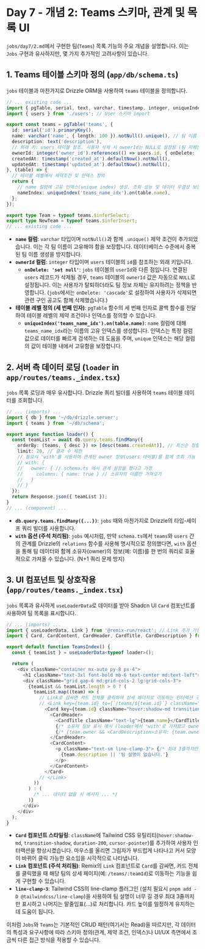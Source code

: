 # Day 7 - 개념 2: Teams 스키마, 관계 및 목록 UI

`jobs/day7/2.md`에서 구현한 팀(`Teams`) 목록 기능의 주요 개념을 설명합니다. 이는 `Jobs` 구현과 유사하지만, 몇 가지 추가적인 고려사항이 있습니다.

## 1. Teams 테이블 스키마 정의 (`app/db/schema.ts`)

`jobs` 테이블과 마찬가지로 Drizzle ORM을 사용하여 `teams` 테이블을 정의합니다.

```typescript
// ... existing code ...
import { pgTable, serial, text, varchar, timestamp, integer, uniqueIndex } from 'drizzle-orm/pg-core';
import { users } from './users'; // User 스키마 import

export const teams = pgTable('teams', {
  id: serial('id').primaryKey(),
  name: varchar('name', { length: 100 }).notNull().unique(), // 팀 이름 (UNIQUE 제약 조건 추가)
  description: text('description'),
  // 외래 키: users 테이블 참조. 사용자 삭제 시 ownerId는 NULL로 설정됨 (팀 자체는 유지)
  ownerId: integer('owner_id').references(() => users.id, { onDelete: 'set null' }),
  createdAt: timestamp('created_at').defaultNow().notNull(),
  updatedAt: timestamp('updated_at').defaultNow().notNull(),
}, (table) => {
  // 테이블 레벨에서 제약조건 및 인덱스 정의
  return {
    // name 컬럼에 고유 인덱스(unique index) 생성. 조회 성능 및 데이터 무결성 보장.
    nameIndex: uniqueIndex('teams_name_idx').on(table.name),
  };
});

export type Team = typeof teams.$inferSelect;
export type NewTeam = typeof teams.$inferInsert;
// ... existing code ...
```

*   **`name` 컬럼**: `varchar` 타입이며 `notNull()`과 함께 `.unique()` 제약 조건이 추가되었습니다. 이는 각 팀 이름이 고유해야 함을 보장합니다. 데이터베이스 수준에서 중복된 팀 이름 생성을 방지합니다.
*   **`ownerId` 컬럼**: `integer` 타입이며 `users` 테이블의 `id`를 참조하는 외래 키입니다.
    *   **`onDelete: 'set null'`**: `jobs` 테이블의 `userId`와 다른 점입니다. 연결된 `users` 레코드가 삭제될 경우, `teams` 테이블의 `ownerId` 값은 자동으로 `NULL`로 설정됩니다. 이는 사용자가 탈퇴하더라도 팀 정보 자체는 유지하려는 정책을 반영합니다. (`jobs`에서는 `onDelete: 'cascade'`로 설정하여 사용자가 삭제되면 관련 구인 공고도 함께 삭제했습니다.)
*   **테이블 레벨 정의 (세 번째 인자)**: `pgTable` 함수의 세 번째 인자로 콜백 함수를 전달하여 테이블 레벨의 제약 조건이나 인덱스를 정의할 수 있습니다.
    *   **`uniqueIndex('teams_name_idx').on(table.name)`**: `name` 컬럼에 대해 `teams_name_idx`라는 이름의 고유 인덱스를 생성합니다. 인덱스는 특정 컬럼 값으로 데이터를 빠르게 검색하는 데 도움을 주며, `unique` 인덱스는 해당 컬럼의 값이 테이블 내에서 고유함을 보장합니다.

## 2. 서버 측 데이터 로딩 (`loader` in `app/routes/teams._index.tsx`)

`jobs` 목록 로딩과 매우 유사합니다. Drizzle 쿼리 빌더를 사용하여 `teams` 테이블 데이터를 조회합니다.

```typescript
// ... (imports) ...
import { db } from '~/db/drizzle.server';
import { teams } from '~/db/schema';

export async function loader() {
  const teamList = await db.query.teams.findMany({
    orderBy: (teams, { desc }) => [desc(teams.createdAt)], // 최신순 정렬
    limit: 20, // 결과 수 제한
    // 필요시 'with'를 사용하여 관계된 owner 정보(users 테이블)를 함께 조회 가능
    // with: {
    //   owner: { // schema.ts 에서 관계 설정을 했다고 가정
    //     columns: { name: true } // 소유자의 이름만 가져오기
    //   }
    // }
  });
  return Response.json({ teamList });
}
// ... (component) ...
```

*   **`db.query.teams.findMany({...})`**: `jobs` 때와 마찬가지로 Drizzle의 타입-세이프 쿼리 빌더를 사용합니다.
*   **`with` 옵션 (주석 처리됨)**: `jobs` 예시처럼, 만약 `schema.ts`에서 `teams`와 `users` 간의 관계를 Drizzle의 `relations` 함수를 사용해 명시적으로 정의했다면, `with` 옵션을 통해 팀 데이터와 함께 소유자(owner)의 정보(예: 이름)를 한 번의 쿼리로 효율적으로 가져올 수 있습니다. (N+1 쿼리 문제 방지)

## 3. UI 컴포넌트 및 상호작용 (`app/routes/teams._index.tsx`)

`jobs` 목록과 유사하게 `useLoaderData`로 데이터를 받아 Shadcn UI `Card` 컴포넌트를 사용하여 팀 목록을 표시합니다.

```typescript
// ... (imports) ...
import { useLoaderData, Link } from '@remix-run/react'; // Link 추가 가능
import { Card, CardContent, CardHeader, CardTitle, CardDescription } from '~/components/ui/card';

export default function TeamsIndex() {
  const { teamList } = useLoaderData<typeof loader>();

  return (
    <div className="container mx-auto py-8 px-4">
      <h1 className="text-3xl font-bold mb-6 text-center md:text-left">팀 목록</h1>
      <div className="grid gap-6 md:grid-cols-2 lg:grid-cols-3">
        {teamList && teamList.length > 0 ? (
          teamList.map((team) => (
            // Link로 감싸면 카드 전체를 클릭하여 상세 페이지로 이동하는 인터랙션 구현 가능
            // <Link key={team.id} to={`/teams/${team.id}`} className="block">
              <Card key={team.id} className="hover:shadow-md transition-shadow duration-200 cursor-pointer"> {/* 마우스 오버 시 그림자 효과 및 커서 변경 */}
                <CardHeader>
                  <CardTitle className="text-lg">{team.name}</CardTitle>
                  {/* 소유자 정보 표시 예시 (loader에서 'with'로 가져왔고 owner가 null이 아닐 경우) */}
                  {/* {team.owner && <CardDescription>소유자: {team.owner.name}</CardDescription>} */}
                </CardHeader>
                <CardContent>
                  <p className="text-sm line-clamp-3"> {/* 최대 3줄까지만 보이도록 처리 */}
                    {team.description || '팀 설명이 없습니다.'}
                  </p>
                </CardContent>
              </Card>
            // </Link>
          ))
        ) : (
          /* ... 데이터 없을 시 메시지 ... */
        )}
      </div>
    </div>
  );
}
```

*   **`Card` 컴포넌트 스타일링**: `className`에 Tailwind CSS 유틸리티(`hover:shadow-md`, `transition-shadow`, `duration-200`, `cursor-pointer`)를 추가하여 사용자 인터랙션을 향상시켰습니다. 마우스를 올리면 그림자가 부드럽게 나타나고 커서 모양이 바뀌어 클릭 가능한 요소임을 시각적으로 나타냅니다.
*   **`Link` 컴포넌트 (주석 처리됨)**: Remix의 `Link` 컴포넌트로 `Card`를 감싸면, 카드 전체를 클릭했을 때 해당 팀의 상세 페이지(예: `/teams/:teamId`)로 이동하는 기능을 쉽게 구현할 수 있습니다.
*   **`line-clamp-3`**: Tailwind CSS의 line-clamp 플러그인 (설치 필요시 `pnpm add -D @tailwindcss/line-clamp`)을 사용하여 팀 설명이 너무 길 경우 최대 3줄까지만 표시하고 나머지는 말줄임표(...)로 처리합니다. 카드 높이를 일정하게 유지하는 데 도움이 됩니다.

이처럼 `Jobs`와 `Teams`는 기본적인 CRUD 패턴(여기서는 Read)을 따르지만, 각 데이터의 특성과 요구사항에 따라 스키마 정의(관계, 제약 조건, 인덱스)나 UI/UX 측면에서 조금씩 다른 접근 방식을 적용할 수 있습니다. 